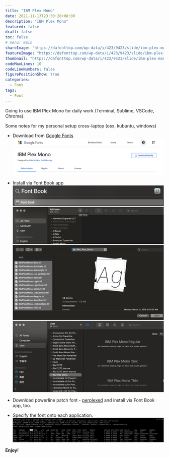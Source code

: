 ```yaml
---
title: "IBM Plex Mono"
date: 2021-11-13T23:30:28+08:00
description: "IBM Plex Mono"
featured: false
draft: false
toc: false
# menu: main
shareImage: "https://dafonttop.com/wp-data/i/423/9423/slide/ibm-plex-mono-s0.png"
featureImage: "https://dafonttop.com/wp-data/i/423/9423/slide/ibm-plex-mono-s0.png"
thumbnail: "https://dafonttop.com/wp-data/i/423/9423/slide/ibm-plex-mono-s0.png"
codeMaxLines: 10
codeLineNumbers: false
figurePositionShow: true
categories:
  - Font
tags:
  - Font
---
```


Going to use IBM Plex Mono for daily work (Terminal, Sublime, VSCode, Chrome).

Some notes for my personal setup cross-laptop (osx, kubuntu, windows)

- Download from [Google Fonts](https://fonts.google.com/specimen/IBM+Plex+Mono#standard-styles)
![](/images/2021-11-14-01.png)

- Install via Font Book app
![](/images/2021-11-14-02.png)
![](/images/2021-11-14-03.png)
![](/images/2021-11-14-04.png)
![](/images/2021-11-14-05.png)

- Download powerline patch font - [perplexed](https://github.com/phoikoi/perplexed) and install via Font Book app, too.

- Specify the font onto each application.
![](/images/2021-11-14-06.png)


**Enjoy!**

